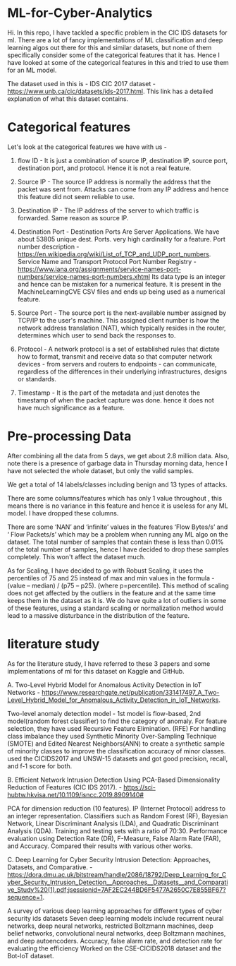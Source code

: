 # ML-for-Cyber-Analytics

Hi. 
In this repo, I have tackled a specific problem in the CIC IDS datasets for ml. There are a lot of fancy implementations of ML classification and deep learning algos out there for this and similar datasets, but none of them specifically consider some of the categorical features that it has. 
Hence I have looked at some of the categorical features in this and tried to use them for an ML model.

The dataset used in this is - IDS CIC 2017 dataset - https://www.unb.ca/cic/datasets/ids-2017.html. This link has a detailed explanation of what this dataset contains.

# Categorical features
Let's look at the categorical features we have with us - 
1. flow ID - It is just a combination of source IP, destination IP, source port, destination port, and protocol. Hence it is not a real feature.

2. Source IP - The source IP address is normally the address that the packet was sent from. Attacks can come from any IP address and hence this feature did not seem reliable to use.

3. Destination IP - The IP address of the server to which traffic is forwarded. Same reason as source IP.

4. Destination Port - Destination Ports Are Server Applications. We have about 53805 unique dest. Ports. very high cardinality for a feature. 
Port number description - https://en.wikipedia.org/wiki/List_of_TCP_and_UDP_port_numbers.
Service Name and Transport Protocol Port Number Registry - https://www.iana.org/assignments/service-names-port-numbers/service-names-port-numbers.xhtml
Its data type is an integer and hence can be mistaken for a numerical feature. It is present in the MachineLearningCVE CSV files and ends up being used as a numerical feature.

5. Source Port - The source port is the next-available number assigned by TCP/IP to the user's machine. This assigned client number is how the network address translation (NAT), which typically resides in the router, determines which user to send back the responses to.

6. Protocol - A network protocol is a set of established rules that dictate how to format, transmit and receive data so that computer network devices - from servers and routers to endpoints - can communicate, regardless of the differences in their underlying infrastructures, designs or standards.

7. Timestamp - It is the part of the metadata and just denotes the timestamp of when the packet capture was done. hence it does not have much significance as a feature. 










# Pre-processing Data

After combining all the data from 5 days, we get about 2.8 million data. Also, note there is a presence of garbage data in Thursday morning data, hence I have not selected the whole dataset, but only the valid samples. 

We get a total of 14 labels/classes including benign and 13 types of attacks.

There are some columns/features which has only 1 value throughout , this means there is no variance in this feature and hence it is useless for any ML model. I have dropped these columns. 

There are some ‘NAN’ and ‘infinite’ values in the features ‘Flow Bytes/s’ and ‘ Flow Packets/s’ which may be a problem when running any ML algo on the dataset.
The total number of samples that contain these is less than 0.01% of the total number of samples, hence I have decided to drop these samples completely. This won't affect the dataset much.

As for Scaling, I have decided to go with Robust Scaling, it uses the percentiles of 75 and 25 instead of max and min values in the formula - (value – median) / (p75 – p25). (where p=percentile). This method of scaling does not get affected by the outliers in the feature and at the same time keeps them in the dataset as it is. We do have quite a lot of outliers in some of these features, using a standard scaling or normalization method would lead to a massive disturbance in the distribution of the feature. 

# literature study
As for the literature study, I have referred to these 3 papers and some implementations of ml for this dataset on Kaggle and GitHub.

A. Two-Level Hybrid Model for Anomalous Activity Detection in IoT Networks - https://www.researchgate.net/publication/331417497_A_Two-Level_Hybrid_Model_for_Anomalous_Activity_Detection_in_IoT_Networks. 

Two-level anomaly detection model - 1st model is flow-based, 2nd model(random forest classifier) to find the category of anomaly.
For feature selection, they have used Recursive Feature Elimination. (RFE)
For handling class imbalance they used Synthetic Minority Over-Sampling Technique (SMOTE) and Edited Nearest Neighbors(ANN) to create a synthetic sample of minority classes to improve the classification accuracy of minor classes.  
used the CICIDS2017 and UNSW-15 datasets and got good precision, recall, and f-1 score for both.


B. Efficient Network Intrusion Detection Using PCA-Based Dimensionality Reduction of Features (CIC IDS 2017). - https://sci-hubtw.hkvisa.net/10.1109/isncc.2019.8909140#

PCA for dimension reduction (10 features).
IP (Internet Protocol) address to an integer representation.
Classifiers such as Random Forest (RF), Bayesian Network, Linear Discriminant Analysis (LDA), and Quadratic Discriminant Analysis (QDA). Training and testing sets with a ratio of 70:30.
Performance evaluation using Detection Rate (DR), F-Measure, False Alarm Rate (FAR), and Accuracy.
Compared their results with various other works.



C. Deep Learning for Cyber Security Intrusion Detection: Approaches, Datasets, and Comparative. - https://dora.dmu.ac.uk/bitstream/handle/2086/18792/Deep_Learning_for_Cyber_Security_Intrusion_Detection__Approaches__Datasets__and_Comparative_Study%20(1).pdf;jsessionid=7AF2EC244BD6F5477A2650C7E855BF67?sequence=1. 

A survey of various deep learning approaches for different types of cyber security ids datasets
Seven deep learning models include recurrent neural networks, deep neural networks, restricted Boltzmann machines, deep belief networks, convolutional neural networks, deep Boltzmann machines, and deep autoencoders.
Accuracy, false alarm rate, and detection rate for evaluating the efficiency
Worked on the CSE-CICIDS2018 dataset and the Bot-IoT dataset.
